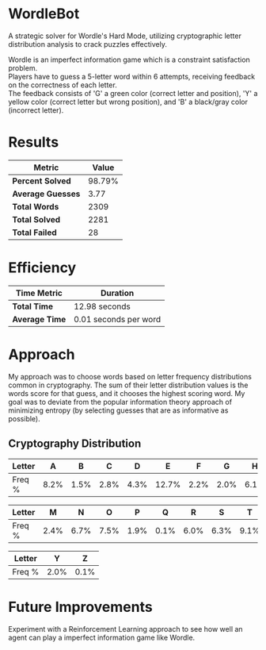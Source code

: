 # WordleBot

A strategic solver for Wordle's Hard Mode, utilizing cryptographic letter distribution analysis to crack puzzles effectively.

Wordle is an imperfect information game which is a constraint satisfaction problem. \
Players have to guess a 5-letter word within 6 attempts, receiving feedback on the correctness of each letter. \
The feedback consists of 'G' a green color (correct letter and position), 'Y' a yellow color (correct letter but wrong position), and 'B' a black/gray color (incorrect letter).

# Results
| Metric              | Value          |
|---------------------|----------------|
| **Percent Solved**        | 98.79%           |
| **Average Guesses** | 3.77           |
| **Total Words**     | 2309           |
| **Total Solved**    | 2281           |
| **Total Failed**    | 28             |

# Efficiency 
| Time Metric         | Duration          |
|---------------------|----------------|
| **Total Time**      | 12.98 seconds  |
| **Average Time**    | 0.01 seconds per word |


# Approach
My approach was to choose words based on letter frequency distributions common in cryptography. The sum of their letter distribution values is the words score for that guess, and it chooses the highest scoring word. 
My goal was to deviate from the popular information theory approach of minimizing entropy (by selecting guesses that are as informative as possible).


## Cryptography Distribution
| Letter | A    | B    | C    | D    | E     | F    | G    | H    | I    | J    | K    | L    |
|--------|------|------|------|------|-------|------|------|------|------|------|------|------|
| Freq % | 8.2% | 1.5% | 2.8% | 4.3% | 12.7% | 2.2% | 2.0% | 6.1% | 7.0% | 0.2% | 0.8% | 4.0% |

| Letter | M    | N    | O    | P    | Q    | R    | S    | T    | U    | V    | W    | X    |
|--------|------|------|------|------|------|------|------|------|------|------|------|------|
| Freq % | 2.4% | 6.7% | 7.5% | 1.9% | 0.1% | 6.0% | 6.3% | 9.1% | 2.8% | 1.0% | 2.4% | 0.2% |

| Letter | Y    | Z    |
|--------|------|------|
| Freq % | 2.0% | 0.1% |

# Future Improvements
Experiment with a Reinforcement Learning approach to see how well an agent can play a imperfect information game like Wordle.
